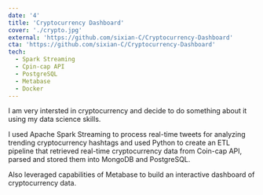 ```yaml
---
date: '4'
title: 'Cryptocurrency Dashboard'
cover: './crypto.jpg'
external: 'https://github.com/sixian-C/Cryptocurrency-Dashboard'
cta: 'https://github.com/sixian-C/Cryptocurrency-Dashboard'
tech:
  - Spark Streaming
  - Cpin-cap API
  - PostgreSQL
  - Metabase
  - Docker
---
```


I am very intersted in cryptocurrency and decide to do something about it using my data science skills.

I used Apache Spark Streaming to process real-time tweets for analyzing trending cryptocurrency hashtags and used Python to create an ETL pipeline that retrieved real-time cryptocurrency data from Coin-cap API, parsed and stored them into MongoDB and PostgreSQL.

Also leveraged capabilities of Metabase to build an interactive dashboard of cryptocurrency data.
